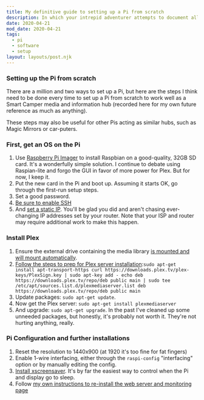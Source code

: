 ```yaml
---
title: My definitive guide to setting up a Pi from scratch
description: In which your intrepid adventurer attempts to document all the setup steps to make a Pi Smart Camper-ready (updated as needed).
date: 2020-04-21
mod_date: 2020-04-21
tags:
  - pi
  - software
  - setup
layout: layouts/post.njk
---
```


### Setting up the Pi from scratch
There are a million and two ways to set up a Pi, but here are the steps I think need to be done every time to set up a Pi from scratch to work well as a Smart Camper media and information hub (recorded here for my own future reference as much as anything).

These steps may also be useful for other Pis acting as similar hubs, such as Magic Mirrors or car-puters.


### First, get an OS on the Pi
1. Use [Raspberry Pi Imager](https://www.raspberrypi.org/blog/raspberry-pi-imager-imaging-utility/) to install Raspbian on a good-quality, 32GB SD card. It's a wonderfully simple solution. I continue to debate using Raspian-lite and forgo the GUI in favor of more power for Plex. But for now, I keep it.
2. Put the new card in the Pi and boot up. Assuming it starts OK, go through the first-run setup steps.
3. Set a good password.
4. [Be sure to enable SSH](https://pimylifeup.com/raspberry-pi-ssh/#enablesshdesktop)
5. And [set a static IP](https://pimylifeup.com/raspberry-pi-static-ip-address/). You'll be glad you did and aren't chasing ever-changing IP addresses set by your router. Note that your ISP and router may require additional work to make this happen.

### Install Plex
1. Ensure the external drive containing the media library [is mounted and will mount automatically](https://pimylifeup.com/raspberry-pi-mount-usb-drive/).
2. [Follow the steps to prep for Plex server installation](https://pimylifeup.com/raspberry-pi-plex-server/):```sudo apt-get install apt-transport-https
curl https://downloads.plex.tv/plex-keys/PlexSign.key | sudo apt-key add -
echo deb https://downloads.plex.tv/repo/deb public main | sudo tee /etc/apt/sources.list.d/plexmediaserver.list
deb https://downloads.plex.tv/repo/deb public main```
3. Update packages: `sudo apt-get update`.
4. Now get the Plex server: `sudo apt-get install plexmediaserver`
5. And upgrade: `sudo apt-get upgrade`. In the past I've cleaned up some unneeded packages, but honestly, it's probably not worth it. They're not hurting anything, really.

### Pi Configuration and further installations
1. Reset the resolution to 1440x900 (at 1920 it's too fine for fat fingers)
2. Enable 1-wire interfacing, either through the `raspi-config` "interfacing" option or by manually editing the config.
3. [Install xscreensaver](https://www.raspberrypi.org/documentation/configuration/screensaver.md). It's by far the easiest way to control when the Pi and display go to sleep.
4. Follow [my own instructions to re-install the web server and monitoring page](/posts/march-2020/local-web-server/)
